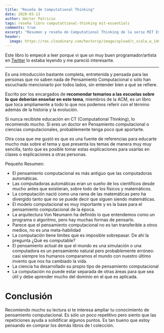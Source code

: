 ```yaml
---
title: "Reseña de Computational Thinking"
date: 2020-03-13
author: Héctor Patricio
tags: reseña libro computattional-thinking mit-essentials
comments: true
excerpt: "Resumen y reseña de Computational Thinking de la serie MIT Essentials"
header:
  image: https://res.cloudinary.com/hectorip/image/upload/c_scale,w_1400/v1584146992/0BC83BBE-2C8B-40CC-B655-2EB8AD614592-HDR_h7kcxm.jpg
---
```


Este libro lo empecé a leer porque vi que un muy buen programador/artista en [Twitter](https://twitter.com/mrmrs_/status/1185556474623385600) lo estaba leyendo y me pareció interesante.

--------
Es una introducción bastante completa, entretenida y pensada para las personas que no saben nada de Pensamiento Computacional o sólo han escuchado mencionarlo por todos lados, sin entender bien a qué se refiere.

Escrito por los encargados de **recomendar temarios a las escuelas sobre lo que deberían enseñar en este tema**, miembros de la ACM, es un libro que toca ampliamente a todo lo que nos podemos referir con el término además de la historia y la evolución.

Si nunca recibiste educación en CT (Computational Thinking), lo recomiendo mucho. Si eres un doctor en Pensamiento computacional o ciencias computacionales, probablemente tenga poco qué aportarte.

Otra cosa que me gustó es que es una fuente de referencias para educarte mucho más sobre el tema y que presenta los temas de manera muy muy sencilla, tanto que es posible tomar estas explicaciones para usarlas en clases o explicaciones a otras personas.

Pequeño Resumen:
- El pensamiento computacional es más antiguo que las computadoras automáticas.
- Las computadoras automáticas eran un sueño de los científicos desde mucho antes que existieran, sobre todo de los físicos y matemáticos.
- La computación nació como una rama de las matemáticas pero ha divergido tanto que no se puede  decir que siguen siendo matemáticas.
- El modelo computacional es muy importante y es la base para el pensamiento computacional de la época.
- La arquitectura Von Neumann ha definido lo que entendemos como un programa o algoritmo, pero hay muchas formas de pensarlo.
- Parece que el pensamiento computacional no es tan transferible a otros medios, no es una meta-habilidad
- La computación tiene límites que es imposible sobrepasar. De ahí la pregunta ¿Qué es computable?
- El pensamiento actual de que el mundo es una simulación o una computadora es un pensamiento natural pero probablemente erróneo: casi siempre los humanos comparamos el mundo con nuestro último invento que nos ha cambiado la vida.
- La ciencia ha desarrollado su propio tipo de pensamiento computacional
- La computación no puede estar separada de otras áreas para que sea útil y debe aprender mucho del dominio en el que es aplicada.

# Conclusión

Recomiendo mucho su lectura si te interesa ampliar tu conocimiento de pensamiento computacional. Es sólo un poco repetitivo pero siento que las repeticiones ayuda a solidificar algunos puntos. Es tan bueno que estoy pensando en comprar los demás libros de l colección.
